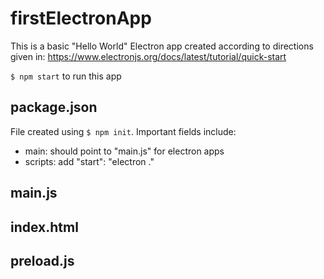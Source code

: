 # firstElectronApp
This is a basic "Hello World" Electron app created according to directions given in:
https://www.electronjs.org/docs/latest/tutorial/quick-start 

`$ npm start` to run this app

## package.json
File created using `$ npm init`. Important fields include:
* main: should point to "main.js" for electron apps
* scripts: add "start": "electron ."

## main.js

## index.html

## preload.js
